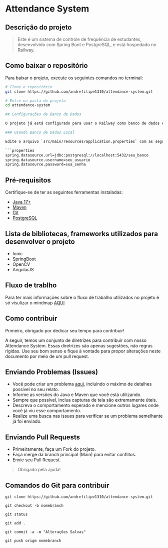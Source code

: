 # Attendance System

## Descrição do projeto
>Este é um sistema de controle de frequência de estudantes, desenvolvido com Spring Boot e PostgreSQL, e está hospedado no Railway.

## Como baixar o repositório

Para baixar o projeto, execute os seguintes comandos no terminal:

```bash
# Clone o repositório
git clone https://github.com/andrefilipe1310/attendance-system.git

# Entre na pasta do projeto
cd attendance-system

## Configurações de Banco de Dados

O projeto já está configurado para usar o Railway como banco de dados em produção, mas caso queira rodar localmente, você pode configurar o `application.properties` para apontar para o seu próprio banco PostgreSQL.

### Usando Banco de Dados Local

Edite o arquivo `src/main/resources/application.properties` com as seguintes configurações:

```properties
spring.datasource.url=jdbc:postgresql://localhost:5432/seu_banco
spring.datasource.username=seu_usuario
spring.datasource.password=sua_senha
```

## Pré-requisitos

Certifique-se de ter as seguintes ferramentas instaladas:
- [Java 17+](https://www.oracle.com/java/technologies/javase-jdk17-downloads.html)
- [Maven](https://maven.apache.org/download.cgi)
- [Git](https://git-scm.com/)
- [PostgreSQL](https://www.postgresql.org/download/)

## Lista de bibliotecas, frameworks utilizados para desenvolver o projeto

- Ionic
- SpringBoot
- OpenCV
- AngularJS

## Fluxo de trablho

Para ter mais informações sobre o fluxo de trabalho utilizados no projeto é só visulizar o mindmap [AQUI](https://github.com/andrefilipe1310/attendance-system/blob/main/ionicattendancedocs/models/mindmap/Fluxo%20de%20Trabalho.pdf)


## Como contribuir

Primeiro, obrigado por dedicar seu tempo para contribuir!

A seguir, temos um conjunto de diretrizes para contribuir com nosso Attendance System.
Essas diretrizes são apenas sugestões, não regras rígidas. Use seu bom senso e fique à vontade para propor alterações neste documento por meio de um pull request.

## Enviando Problemas (Issues)

* Você pode criar um problema [aqui](https://github.com/andrefilipe1310/attendance-system/issues/new/choose), incluindo o máximo de detalhes possível no seu relato.
* Informe as versões do Java e Maven que você está utilizando.
* Sempre que possível, inclua capturas de tela são extremamente úteis.
* Descreva o comportamento esperado e mencione outros lugares onde você já viu esse comportamento.
* Realize uma busca nas issues para verificar se um problema semelhante já foi enviado.

## Enviando Pull Requests

* Primeiramente, faça um Fork do projeto.
* Faça merge da branch principal (Main) para evitar conflitos.
* Envie seu Pull Request.
>Obrigado pela ajuda!

## Comandos do Git para contribuir

````
git clone https://github.com/andrefilipe1310/attendance-system.git

git checkout -b nomebranch

git status

git add .

git commit -a -m "Alterações Salvas"

git push origm nomebranch
`````

